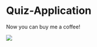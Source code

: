 # Quiz-Application

Now you can buy me a coffee!

<a href="https://www.buymeacoffee.com/SurajMehta"><img src="https://img.buymeacoffee.com/button-api/?text=Buy me a coffee&emoji=&slug=SurajMehta&button_colour=58158e&font_colour=ffffff&font_family=Cookie&outline_colour=ffffff&coffee_colour=FFDD00"></a>
